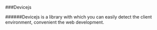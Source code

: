 ###Devicejs

######Devicejs is a library with which you can easily detect the client environment, convenient the web development.